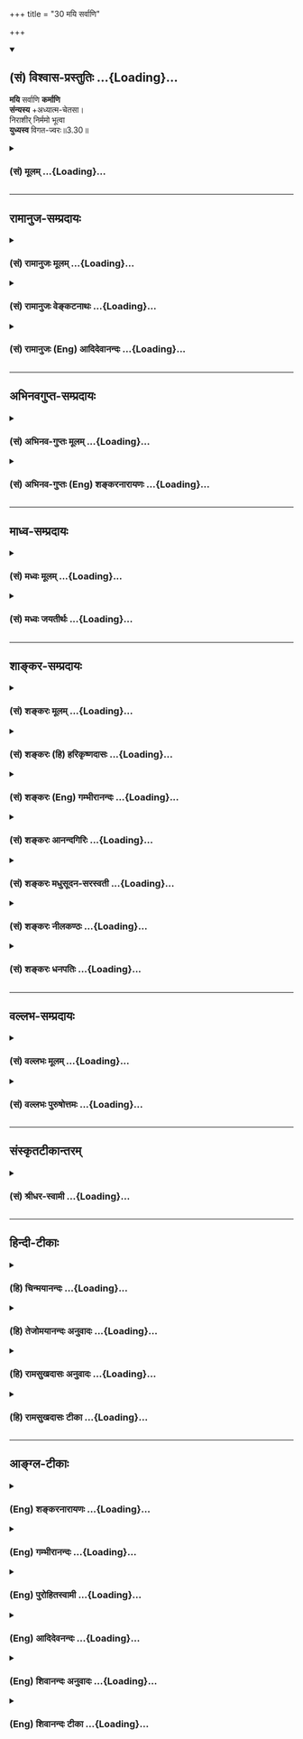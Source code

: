 +++
title = "30 मयि सर्वाणि"

+++
<div class="js_include" newlevelforh1="2" title="(सं) विश्वास-प्रस्तुतिः" unfilled url="/mahAbhAratam/vyAsaH/shlokashaH/06-bhIShma-parva/03-bhagavad-gItA-parva/saMskRtam/vishvAsa-prastutiH/03_karma-yogaH/30_mayi_sarvANi.md">
<details open><summary><h2>(सं) विश्वास-प्रस्तुतिः ...{Loading}...</h2></summary>

**मयि** सर्वाणि **कर्माणि**  
**संन्यस्य** +अध्यात्म-चेतसा।  
निराशीर् निर्ममो भूत्वा  
**युध्यस्व** विगत-ज्वरः॥3.30॥
</details>
</div>
<div class="js_include collapsed" newlevelforh1="3" title="(सं) मूलम्" unfilled url="/mahAbhAratam/vyAsaH/shlokashaH/06-bhIShma-parva/03-bhagavad-gItA-parva/saMskRtam/mUlam/03_karma-yogaH/30_mayi_sarvANi.md">
<details><summary><h3>(सं) मूलम् ...{Loading}...</h3></summary>

मयि सर्वाणि कर्माणि संन्यस्याध्यात्मचेतसा।  
निराशीर्निर्ममो भूत्वा युध्यस्व विगतज्वरः।।3.30।।
</details>
</div>


_________________
## रामानुज-सम्प्रदायः
<div class="js_include collapsed" newlevelforh1="3" title="(सं) रामानुजः मूलम्" unfilled url="/mahAbhAratam/vyAsaH/shlokashaH/06-bhIShma-parva/03-bhagavad-gItA-parva/saMskRtam/rAmAnujaH/mUlam/03_karma-yogaH/30_mayi_sarvANi.md">
<details><summary><h3>(सं) रामानुजः मूलम् ...{Loading}...</h3></summary>

।।3.30।। **मयि** सर्वेश्वरे सर्वभूतान्तरात्मभूते  
**सर्वाणि कर्माणि
अध्यात्म-चेतसा संन्यस्य  
निराशीः निर्ममो विगतज्वरः**  
युद्धादिकं सर्वं चोदितं कर्म कुरुष्व। 

आत्मनि यत् चेतः  
तद् **अध्यात्म-चेतः** -  
आत्म-स्वरूप-विषयेण श्रुति-शत-सिद्धेन ज्ञानेन इत्यर्थः।  

&gt; अन्तः प्रविष्टः शास्ता जनानां सर्वात्मा॥  

&gt; अन्तः प्रविष्टं कर्तारम् एतम् (तै॰ आ॰ 3।11)  

&gt; य आत्मनि तिष्ठन्न् आत्मनो ऽन्तरो, यम् आत्मा न वेद।  

&gt; यस्यात्मा शरीरं य आत्मानम् अन्तरो यमयति स त आत्मान्तर्याम्य् अमृतः (बृ॰ 5।7 मा॰ दि॰)

इत्येवमाद्याः श्रुतयः  
परम-पुरुष-प्रवर्त्यं तच्-छरीर-भूतम् एनम् आत्मानं परमपुरुषं च प्रवर्तयितारम् आचक्षते।  
स्मृतयश्च "प्रशासितारं सर्वेषाम्" (मनु॰ 12।122) इत्याद्याः।   

&gt; "सर्वस्य चाहं हृदि सन्निविष्टः" (गीता 15।15)  

&gt; ईश्वरः सर्वभूतानां हृद्-देशेऽर्जुन तिष्ठति।  
भ्रामयन् सर्वभूतानि यन्त्रारूढानि मायया।। (गीता 18।61) 

इति वक्ष्यते।  

अतो मच्-छरीरतया  
मत्-प्रवर्त्यात्मस्वरूपानुसन्धानेन  
सर्वाणि कर्माणि मया +एव क्रियमाणानि  
इति **मयि** परमपुरुषे **संन्यस्य**  
तानि च केवलं मदाराधनानि +इति कृत्वा,  
तत्फले **निराशीः**,  
तत एव तत्र कर्मणि ममतारहितो **भूत्वा**  
**विगतज्वरो** युद्धादिकं कुरुष्व।  

&gt; स्वकीयेन +आत्मना कर्त्रा,  
स्वकीयैः एव करणैः / स्वकीयैश् चोपकरणैः,  
स्वाराधनैकप्रयोजनाय,  
परमपुरुषः सर्वेश्वरः सर्वशेषी  
स्वयम् एव स्वकर्माणि कारयति 

इति अनुसन्धाय,  

&gt; कर्मसु ममता-रहितः  
प्राचीनेन +अनादिकाल-प्रवृत्तानन्त-पाप-सञ्चयेन  
कथम् अहं भविष्यामि 

इत्येवं भूतान्तर्ज्वर-विनिर्मुक्तः 

&gt; परमपुरुष एव  
कर्मभिर् आराधितो
बन्धात् मोचयिष्यति 

इति स्मरन् सुखेन कर्मयोगम् एव कुरुष्व इत्यर्थः। 

&gt; तमीश्वराणां परमं महेश्वरं तं  
&gt; देवतानां परमं च दैवतम्। (श्वेता 3।7)

&gt; पतिं विश्वस्य (म॰ ना॰ 3।1) 

&gt; पतिं पतीनाम् (श्वेता 6।7)

इत्यादिश्रुतिसिद्धं हि सर्वेश्वरत्वं सर्वशेषित्वं च। 

ईश्वरत्वं नियन्तृत्वम्, शेषित्वं पतित्वम्।+++(5)+++ 

अयम् एव साक्षाद् उपनिषत्सारभूतः अर्थ इत्याह

</details>
</div>
<div class="js_include collapsed" newlevelforh1="3" title="(सं) रामानुजः वेङ्कटनाथः" unfilled url="/mahAbhAratam/vyAsaH/shlokashaH/06-bhIShma-parva/03-bhagavad-gItA-parva/saMskRtam/rAmAnujaH/venkaTanAthaH/03_karma-yogaH/30_mayi_sarvANi.md">
<details><summary><h3>(सं) रामानुजः वेङ्कटनाथः ...{Loading}...</h3></summary>

  
  
।।3.30।। अथ तदनन्तरस्यपरात्तु तच्छ्रुतेः ब्र.सू.2।3।41 इत्यधिकरणस्यार्थे
तत्परोऽयमित्यभिप्रायेणोत्तरश्लोकमवतारयति इदानीमिति। नियाम्यतायाः
स्वरूपत्वोक्तिः स्वरूपनिरूपकत्वात्। भगवतीत्यादिपदत्रयेणमयि
इत्यभिप्रेतस्योक्तिः। भगवतीति
नियन्तृत्वोपास्यत्वफलप्रदत्वाद्युपयुक्तकल्याणगुणजातवति हेयप्रत्यनीके
चेति भावः। पुरुषोत्तम इति
नियमनार्थानुप्रवेशादिनाऽप्यस्पृष्टहेयप्रसक्तौउत्तमः पुरुषस्त्वन्यः 15।17
इति वक्ष्यमाणप्रकारवैलक्षण्यवतीति भावः। सर्वात्मभूते गुणकृतं चेति
त्रिगुणस्याचिद्द्रव्यस्यापि सर्वात्मभूतः स एव हि नियन्तेति भावः।
एतेनअसक्त्या लोकरक्षायै गुणेष्वारोप्य कर्तृताम्। सर्वेश्वरे वा
न्यस्योक्ता तृतीये कर्मकार्यता इति तृतीयाध्यायगीतार्थ7सङ्ग्रहश्लोके
तुल्यविकल्पो नाभिमत इत्यपि सूचितं भवति। मयि इत्यनेनाभिप्रेते
सर्वेश्वरत्वे हेतुतया सर्वभूतान्तरात्मभूतत्वोक्तिः। ईश्वरः सर्वभूतानाम्
18।61 इत्यादि वक्ष्यमाणं चानेन ख्यापितम्। सर्वाणि इति स्वकृतानि गुणकृतानि
चेत्यर्थः। युध्यस्व
इत्येतच्छास्त्रीयोपलक्षणमित्यभिप्रायेणोक्तंयुद्धादिकमिति। आत्मनीतिअध्यात्म
इति सप्तम्यर्थे समास इत्यर्थः। अत्र चेतश्शब्दस्य
श्रुतिशतसिद्धतत्त्वानुसन्धानरूपज्ञानगोचरतां
व्यनक्तिआत्मस्वरूपेति। श्रुतिशतसिद्धं प्रकारं दर्शयति अन्तरिति।
अन्तःप्रविष्टत्वशासितृत्वाभ्यां नृपादिगगनादिव्यावर्तकाभ्यां
सर्वात्मत्वसिद्धिः। कर्तारमिति जीवव्यापारेषु प्रयोजककर्तारमित्यर्थः यद्वा
प्रेरणक्रियाकर्तारमित्यर्थः तदुच्यते प्रवर्तयितारमिति।
उपात्तश्रुतीनामैदम्पर्यदृढीकरणाय मन्वाद्युपबृंहणानुग्रहमाह स्मृतयश्चेति।
एतस्मिन्नपि शास्त्रेऽभ्यासलिङ्गायास्यैवार्थस्य वक्ष्यमाणतामाह सर्वस्य
चेति। मयि सर्वाणि इत्यस्याभिप्रायव्यञ्जनाय पार्थसारथेरीश्वरस्य
प्रत्यक्पराङ्निर्देशयोरीश्वरैकविषयत्वं दर्शयितुं
वचनद्वयोपादानम्। एवमर्थस्वरूपमुपपाद्य तज्ज्ञानस्य
कर्तृत्वसन्न्यासहेतुतांसन्न्यस्य निराशीः निर्ममः इति त्रयाणां पदानां
कर्तृत्वत्यागफलत्यागस्वकीयतासङ्गत्यागविषयतां उत्तरोत्तरस्य च
पूर्वपूर्वहेतुकतां पाठक्रमसूचितां प्रकाशयति अत इति। अस्यार्थस्य
श्रुतिस्मृत्यन्तरादिसिद्धत्वादित्यर्थः। मयैव क्रियमाणानीति
भृत्यप्रवर्तकेन राज्ञेव सद्वारकमद्वारकं चेति भावः। ऋत्विज इव परस्य
कर्तृत्वेऽपि स्वस्य फलाभिसन्धिः स्यादिति तन्निरासाय
निराशीरित्युक्तमित्यभिप्रायेणाह तानि चेति। तत एवेति फलद्वारा हि कर्मणि
ममतामदभिलषितसाधनत्वान्मदर्थमिदं कर्म इति कर्मण्यैश्वर्यबोधो ह्यधिकार इति
भावः। 

&gt; ननु यदीश्वरे कर्तृत्वं सन्न्यस्तम्  
कथं तर्हि युद्ध्यस्वेति जीवः कर्तृतया निर्दिश्यते?  
यदि चासौ निराशीः, कथं परम-पुरुषाराधनरूपेऽपि कर्मणि प्रवर्तेत?  
यदि च निर्ममः, स कथं ममेदं कर्म इति बुध्यमानः कर्म कुर्यात्?  
यदि च स्वव्यापारं नानुसन्धत्ते, तदा त्यागरूपव्यापारम् अपि न मन्येत,  
ततश्च विगतज्वर इत्य् अप्यनुपपन्नम् 

इत्याशङ्क्याह - **स्वकीयेनात्मना कर्त्रे**ति ।  

स्वशेषभूतेन जीवेन प्रयोज्य-**कर्त्रेत्यर्थः** ।  

**स्वकीयैश् चोपकरणैर्** इति -  
यदासौ जीवः पर-शेष-भूतः  
तदा तस्य स्व-शेषतया  
प्राग्-अभिमतं हविर्-आदिकमपि परशेषभूतम् इति कैमुतिक-न्याय-सिद्धम् इति भावः ।  

**स्वाराधनैकप्रयोजनाये**ति । शेषस्य शेषिण्य् +++(गर्भदासस्य स्वामिनीव)+++ अतिशयाधानम् एव प्रयोजनम् इति भावः।  
आह च वेदार्थसङ्ग्रहे - 

&gt; "+++(गर्भदासस्य स्वामिनीव)+++ परगतातिशयाधानेच्छयोपादेयत्वम् एव यस्य स्वरूपं,  
&gt; स शेषः, परः शेषी +++(मीमांसकोक्ताङ्गङ्गिनाव् इव।)+++" 

इति।  

**स्वकीयेन** +इत्यादौ प्रमाण-सूचनाय सर्वशेषीत्य्-आद्य् उक्तम्। 

**स्वयम् एवेत्यादि**।  
आराध्यभूत एवाराधनं कारयतीति भावः।  
एवकारेण प्रवर्तकान्तरं च व्युदस्तम्।  

**कारयतीति** - सर्वेश्वरः सन्,  
स्वेष्टं सर्वं स्वयम् एव कर्तुं शक्तोऽपि  
स्वशेष-भूत-जीवानां शास्त्र-वश्यत्व--तत्-फल-भोक्तृत्वादि-सिद्ध्यर्थं तान् कर्तॄन् कारयतीति भावः।

प्राकरणिकं प्रतिषेध्य-ज्वर-विशेष-प्रसङ्गं दर्शयति प्राचीनेत्यादिना। अस्तु
श्रुतिसिद्धमीश्वरत्वम् कारयितृत्वस्य किमायातं इत्यत्राह ईश्वरत्वं
नियन्तृत्वमिति। शेषित्वं पतित्वमिति चेतनगतं शेषित्वं पतित्वमेवेति भावः।
यद्वा श्रुतिभाष्यपठितयोः शेषित्वेश्वरत्वयोः को भेदः इति शङ्काऽपाक्रियते
ईश्वरत्वं नियन्तृत्वमित्यादिना।  
  

</details>
</div>
<div class="js_include collapsed" newlevelforh1="3" title="(सं) रामानुजः (Eng) आदिदेवानन्दः" unfilled url="/mahAbhAratam/vyAsaH/shlokashaH/06-bhIShma-parva/03-bhagavad-gItA-parva/saMskRtam/rAmAnujaH/english/AdidevAnandaH/03_karma-yogaH/30_mayi_sarvANi.md">
<details><summary><h3>(सं) रामानुजः (Eng) आदिदेवानन्दः ...{Loading}...</h3></summary>

3.30 Do all prescribed acts such as war etc., (here a duty) free from desire or selfishness and devoid of fear, with a mind focussed on the self. Surrender all acts to Me, the Lord of all, who constitutes the inner pervading Self of all beings. 'Adhyatma-cetas' is that mind which is focussed on the self by knowledge of the essential nature of the self as declared in hundreds of Vedic texts. That this individual self constitutes the body of the Supreme Self and is actuated by Him, is taught by Sruti texts like: 'He who has entered within, is the ruler of all beings and is the Self of all' (Tai. Ar., 3.11), 'Him who has entered inside and is the doer' (Ibid., 3.23), 'He who, dwelling in the
self, is within the self, whom the Self does not know, whose body is the
self, who controls the self from within - He is your internal ruler and
Immortal Self' (Br. U., 3.7.22). Smrti texts also speak in the same
manner: 'Him who is the ruler of all' (Manu, 12.122). Sri Krsna will say
later on: 'And I am seated in the hearts of all; from Me are memory,
knowledge and the faculty of reason' (15.15); 'The Lord, O Arjuna, lives
in the heart of everything causing them to spin round and round by His
power, as if set on a wheel' (18.61). Hence, dedicate to Me, the Supreme
Person, all actions considering them as done by Me, by contemplating on
the self as actuated by Me by reason of Its constituting My body. And do
every thing, considering the actions as My worship only; becoming free
from desire for fruits and therefore free from selfishness as regards
actions, engage in acts like war etc., devoid of 'fever', i.e., the
excitement caused by passions like anger. Contemplate that the Supreme
Person, Lord of all, Principal of all, gets done His own works only for
the purpose of getting Himself worshipped with His own instruments,
namely, the individual selves which belong to Him and are His agents.
Become free from selfish attachment to action. Also be free from the
feverish concern originating from such thoughts as 'What will become of
me with an ancient, endless accumulation of evil arising from
beginningless time;' Perform Karma Yoga with ease, for the Supreme
Person Himself, worshipped by acts, will free you from bondage. His
Lordship and Principalship over all are settled by Sruti texts like:
'Him who is the supreme and great Lord of lords, Him the Supreme
Divinity of divinities' (Sve. U., 6.7), 'The Lord of the Universe' (Tai.
Na., 11.3), 'The Supreme Ruler of rulers' (Sve. U., 6.6-7). Isvaratva is
the same as Sesitva, which means controllership. Sri Krsna declares that
this alone is the essential meaning of the Upanisads:

</details>
</div>


_________________
## अभिनवगुप्त-सम्प्रदायः
<div class="js_include collapsed" newlevelforh1="3" title="(सं) अभिनव-गुप्तः मूलम्" unfilled url="/mahAbhAratam/vyAsaH/shlokashaH/06-bhIShma-parva/03-bhagavad-gItA-parva/saMskRtam/abhinava-guptaH/mUlam/03_karma-yogaH/30_mayi_sarvANi.md">
<details><summary><h3>(सं) अभिनव-गुप्तः मूलम् ...{Loading}...</h3></summary>

।।3.30।। तस्माद्युक्तः सन् जुषेत कर्माणि इत्युक्तं तत्र तत् कथमिति
स्फुटयति मयीति। मयि सर्वाणि +++(S मयि स्थित्वा सर्वाणि)+++ कर्माणि नाहं कर्ता
इति सन्यस्य सर्वतन्त्रः परमेश्वर एव सर्वकर्ता नाहं कश्चित् इति निश्चित्य
लोकानुग्रहं चिकीर्षुः लोकाचारं युद्धात्मकम् अनुतिष्ठ।

</details>
</div>
<div class="js_include collapsed" newlevelforh1="3" title="(सं) अभिनव-गुप्तः (Eng) शङ्करनारायणः" unfilled url="/mahAbhAratam/vyAsaH/shlokashaH/06-bhIShma-parva/03-bhagavad-gItA-parva/saMskRtam/abhinava-guptaH/english/shankaranArAyaNaH/03_karma-yogaH/30_mayi_sarvANi.md">
<details><summary><h3>(सं) अभिनव-गुप्तः (Eng) शङ्करनारायणः ...{Loading}...</h3></summary>

3.30 Mayi etc. You should perform the worldly act of fighting a war,
being desirous of doing favour for the world; renouncing all actions in
Me with the thought 'I am not the doer \[of any act\]'; and being
convinced 'None but the Sovereign Supreme Lord is the doer of all acts,
and I am nobody'.

</details>
</div>


_________________
## माध्व-सम्प्रदायः
<div class="js_include collapsed" newlevelforh1="3" title="(सं) मध्वः मूलम्" unfilled url="/mahAbhAratam/vyAsaH/shlokashaH/06-bhIShma-parva/03-bhagavad-gItA-parva/saMskRtam/madhvaH/mUlam/03_karma-yogaH/30_mayi_sarvANi.md">
<details><summary><h3>(सं) मध्वः मूलम् ...{Loading}...</h3></summary>

।।3.30।। अतः सर्वाणि कर्माणि मय्येव सन्न्यस्य भ्रान्त्या
जीवेऽध्यारोपितानि मय्येव विसृज्य भगवानेव सर्वाणि कर्माणि करोतीति
मत्पूजेति च आत्मानं मामधिकृत्य यच्चेतस्तदध्यात्मचेतः। सन्न्यासस्तु
भगवान्करोतीति। निर्ममत्वं नाहं करोमीति।

</details>
</div>
<div class="js_include collapsed" newlevelforh1="3" title="(सं) मध्वः जयतीर्थः" unfilled url="/mahAbhAratam/vyAsaH/shlokashaH/06-bhIShma-parva/03-bhagavad-gItA-parva/saMskRtam/madhvaH/jayatIrthaH/03_karma-yogaH/30_mayi_sarvANi.md">
<details><summary><h3>(सं) मध्वः जयतीर्थः ...{Loading}...</h3></summary>

।।3.30।। मयि सर्वाणि इत्यस्य सङ्गतिं दर्शयति **अत** इति यतो
विद्वत्कर्मैवंविधं त्वं च विद्वानस्यतः। ननु सन्न्यासो विसर्गः स च
स्वकीयस्य भवति न च जीवस्य कर्माणि सन्तीत्युक्तं तत्कथं तेषां विसर्गो
विधीयत इत्यत आह **भ्रान्त्ये**ति। कर्मणां परमेश्वरे सन्न्यासो नाम
तदात्मकत्वविज्ञानमिति कश्चित् तदसत् अशाब्दत्वात् प्रमाणविरुद्धत्वाच्चेति
भावेन स्वपक्षे तदभिप्रायमाह **भगवानि**ति। इति ज्ञात्वेति शेषः।
प्रकारान्तरं चाह **मदि**ति। इति समर्पणं च कर्मणां मयि सन्न्यास इति शेषः।
कर्माणि परमेश्वरात्मकत्व प्रतिपद्यन्त तत्प्राप्तये कल्प्यन्त
इत्यध्यात्मचेतसेति व्याख्यानमशाब्दमिति भावेन व्याचष्टे **आत्मानमि**ति।
अनेनाव्ययीभावगर्भः कर्मधारय इत्युक्तं भवति। अस्यनिराशीः इत्यनेनान्वयः।
परमात्मलाभेन निराशीराशारहित इत्युक्तं भवति। ननु निर्ममत्वं न मम कर्माणि
सन्तीति ज्ञानम्। तच्चमयि सर्वाणि कर्माणि सन्न्यस्य इत्यनेन गतार्थमतो
द्वयोर्भेदमाह **सन्न्यासस्त्वि**ति। उभयत्रेतिशब्दात्परं ज्ञानमिति शेषः।

</details>
</div>


_________________
## शाङ्कर-सम्प्रदायः
<div class="js_include collapsed" newlevelforh1="3" title="(सं) शङ्करः मूलम्" unfilled url="/mahAbhAratam/vyAsaH/shlokashaH/06-bhIShma-parva/03-bhagavad-gItA-parva/saMskRtam/shankaraH/mUlam/03_karma-yogaH/30_mayi_sarvANi.md">
<details><summary><h3>(सं) शङ्करः मूलम् ...{Loading}...</h3></summary>

।।3.30।। **मयि** वासुदेवे परमेश्वरे सर्वज्ञे सर्वात्मनि **सर्वाणि
कर्माणि संन्यस्य** निक्षिप्य **अध्यात्मचेतसा** विवेकबुद्ध्या अहं कर्ता
ईश्वराय भृत्यवत् करोमि इत्यनया बुद्ध्या। किञ्च **निराशीः** त्यक्ताशीः
**निर्ममः** ममभावश्च निर्गतः यस्य तव स त्वं निर्ममो **भूत्वा युध्यस्व
विगतज्वरः** विगतसंतापः विगतशोकः सन्नित्यर्थः।। यदेतन्मम मतं कर्म
कर्तव्यम् इति सप्रमाणमुक्तं तत् तथा

</details>
</div>
<div class="js_include collapsed" newlevelforh1="3" title="(सं) शङ्करः (हि) हरिकृष्णदासः" unfilled url="/mahAbhAratam/vyAsaH/shlokashaH/06-bhIShma-parva/03-bhagavad-gItA-parva/saMskRtam/shankaraH/hindI/harikRShNadAsaH/03_karma-yogaH/30_mayi_sarvANi.md">
<details><summary><h3>(सं) शङ्करः (हि) हरिकृष्णदासः ...{Loading}...</h3></summary>

।।3.30।। तो फिर कर्माधिकारी अज्ञानी मुमुक्षुको किस प्रकार कर्म करना
चाहिये सो कहते हैं मुझ सर्वात्मरूप सर्वज्ञ परमेश्वर वासुदेवमें
विवेकबुद्धिसे सब कर्म छोड़कर अर्थात् मैं सब कर्म ईश्वरके लिये सेवककी तरह
कर रहा हूँ इस बुद्धिसे सब कर्म मुझमें अर्पण करके तथा निराशी आशारहित और
निर्मम यानी जिसका मेरापन सर्वथा नष्ट हो चुका हो उसे निर्मम कहते हैं ऐसा
होकर तू शोकरहित हुआ युद्ध कर अर्थात् चिन्तासंतापसे रहित हुआ युद्ध कर।

</details>
</div>
<div class="js_include collapsed" newlevelforh1="3" title="(सं) शङ्करः (Eng) गम्भीरानन्दः" unfilled url="/mahAbhAratam/vyAsaH/shlokashaH/06-bhIShma-parva/03-bhagavad-gItA-parva/saMskRtam/shankaraH/english/gambhIrAnandaH/03_karma-yogaH/30_mayi_sarvANi.md">
<details><summary><h3>(सं) शङ्करः (Eng) गम्भीरानन्दः ...{Loading}...</h3></summary>

3.30 Vigata-jvarah, devoid of the fever of the soul, i.e. being free
from repentance, without remorse; yuddhyasva, engage in battle;
sannyasya, by dedicating; sarvani, all; karmani, actions; mayi, to Me,
who am Vasudeva, the omniscient supreme Lord, the Self of all;
adhyatma-cetasa, with (your) mind intent on the Self-with discriminating
wisdom, with this idea, 'I am an agent, and I work for God as a
servant'; and further, bhutva, becoming; nirasih, free from expectations
\['Free from expectations of results for yourself'\]; and nirmamah, free
from egoism. You from whom has vanished the idea, '(this is) mine', are
nirmamah.

</details>
</div>
<div class="js_include collapsed" newlevelforh1="3" title="(सं) शङ्करः आनन्दगिरिः" unfilled url="/mahAbhAratam/vyAsaH/shlokashaH/06-bhIShma-parva/03-bhagavad-gItA-parva/saMskRtam/shankaraH/AnandagiriH/03_karma-yogaH/30_mayi_sarvANi.md">
<details><summary><h3>(सं) शङ्करः आनन्दगिरिः ...{Loading}...</h3></summary>

।।3.30।। यद्यपि कर्मण्यज्ञोऽधिक्रियते तथापि मोक्ष्यमाणेन तेन कर्म
त्यक्तव्यं मोक्षस्य कर्मासाध्यत्वान्नतु तेन कर्म कर्तुं शक्यं कर्मणः
सापेक्षितविरोधित्वादिति शङ्कते **कथमिति।** श्लोकेनोत्तरमाह **उच्यत
इति।** यथोक्ते परस्मिन्नात्मनि सर्वकर्मणां समर्पणे कारणमाह
**अध्यात्मेति।** विवेकबुद्धिमेव व्याकरोति अहमिति। दर्शितरीत्या कर्मसु
प्रवृत्तस्य कर्तव्यान्तरमाह **किञ्चेति।** त्यक्ताशीः फलप्रार्थनाहीनः
सन्नित्यर्थः। निर्ममो भूत्वा पुत्रभ्रात्रादिष्विति शेषः। ननु युद्धे
नियोगो नोपपद्यते पुत्रभ्रात्रादिहिंसात्मनस्तस्य
संतापहेतोर्नियोगविषयत्वायोगादिति तत्राह **विगतेति।**

</details>
</div>
<div class="js_include collapsed" newlevelforh1="3" title="(सं) शङ्करः मधुसूदन-सरस्वती" unfilled url="/mahAbhAratam/vyAsaH/shlokashaH/06-bhIShma-parva/03-bhagavad-gItA-parva/saMskRtam/shankaraH/madhusUdana-sarasvatI/03_karma-yogaH/30_mayi_sarvANi.md">
<details><summary><h3>(सं) शङ्करः मधुसूदन-सरस्वती ...{Loading}...</h3></summary>

।।3.30।। एवं कर्मानुष्ठानसाम्येऽप्यज्ञविज्ञयोः
कर्तृत्वाभिनिवेशतदभावाभ्यां विशेष उक्तः। इदानीमज्ञस्यापि
मुमुक्षोरमुमुक्ष्वपेक्षया भगवदर्पणं फलाभिसंध्यभावं च विशेषं
वदन्नज्ञतयार्जुनस्य कर्माधिकारं द्रढयति मयि भगवति वासुदेवे परमेश्वरे
सर्वज्ञे सर्वनियन्तरि सर्वात्मनि सर्वाणि कर्माणि लौकिकानि वैदिकानि च
सर्वप्रकाराणि अध्यात्मचेतसा अहं कर्तान्तर्याम्यधीनस्तस्मा एवेश्वराय
राज्ञ इव भृत्यः कर्माणि करोमीत्यनया बुद्ध्या संन्यस्य समर्प्य
निराशीर्निष्कामः निर्ममो देहपुत्रभ्रात्रादिषु स्वीयेषु ममताशून्यः
विगतज्वरः संतापहेतुत्वाच्छोक एव ज्वरशब्देनोक्तः
ऐहिकपारत्रिकदुर्यशोनरकपातादिनिमित्तशोकरहितश्च भूत्वा त्वं
मुमुक्षुर्युध्यस्व विहितानि कर्माणि कुर्वित्यभिप्रायः। अत्र भगवदर्पणं
निष्कामत्वं च सर्वकर्मसाधारणं मुमुक्षोः। निर्ममत्वं त्यक्तशोकत्वं च
युद्धमात्रे प्रकृते इति द्रष्टव्यम्। अन्यत्र ममताशोकयोरप्रसक्तत्वात्।

</details>
</div>
<div class="js_include collapsed" newlevelforh1="3" title="(सं) शङ्करः नीलकण्ठः" unfilled url="/mahAbhAratam/vyAsaH/shlokashaH/06-bhIShma-parva/03-bhagavad-gItA-parva/saMskRtam/shankaraH/nIlakaNThaH/03_karma-yogaH/30_mayi_sarvANi.md">
<details><summary><h3>(सं) शङ्करः नीलकण्ठः ...{Loading}...</h3></summary>

।।3.30।।**मयीति।** त्वं तु अज्ञो मुमुक्षुश्च मयि सर्वान्तर्यामिणि
सर्वाणि कर्माणि संन्यस्य समर्प्य अध्यात्मचेतसा आत्मानमधिकृत्य प्रवृत्तं
शास्त्रमध्यात्मं तत्र प्रवणेन चेतसा। शाकपार्थिवादिवन्मध्यमपदलोपी समासः।
आत्मानात्मविवेकवतेत्यर्थः। ईश्वरप्रेरितोऽहं करोमीत्यनया बुद्ध्या निराशीः
फलमनिच्छन् निर्ममो लब्धे ममत्वाभिमानशून्यश्च भूत्वा युध्यस्व विगतज्वरो
विशोकः सन्।

</details>
</div>
<div class="js_include collapsed" newlevelforh1="3" title="(सं) शङ्करः धनपतिः" unfilled url="/mahAbhAratam/vyAsaH/shlokashaH/06-bhIShma-parva/03-bhagavad-gItA-parva/saMskRtam/shankaraH/dhanapatiH/03_karma-yogaH/30_mayi_sarvANi.md">
<details><summary><h3>(सं) शङ्करः धनपतिः ...{Loading}...</h3></summary>

।।3.30।। ननु नाहं तत्त्ववित् किंत्वज्ञो मुमुक्षुर्मया कथं कर्म
कर्तव्यमिति चेत्तत्राह **मयीति।** मयि परमेश्वरे सर्वाणि वैदिकानि
लौकिकानि च कर्माणि अध्यात्मचेतसा विवेकबुद्य्धाऽहंकर्तेश्वराय
भृत्यवत्करोमीत्यनया बुद्य्धा संन्यस्य समर्प्य निराशीः फलाभिसंधिरहितः
ममत्वशून्यस्त्वं भूत्वा विगतज्वरो विगतशोकः सन् युध्यस्व। यत्त्वत्र
भगवदर्पणं निष्कामत्वं च सर्वकर्मसाधारणं मुमुक्षोः निर्ममत्वं
त्यक्तशोकत्वं च युद्धमात्रे प्रकृत इति द्रष्टव्यमन्यत्र
ममताशोकयोप्रसक्तत्वादिति तच्चिन्त्यम्। सर्वस्मिन्कर्मणि ममेदमिति
ममत्वस्य निष्फले कष्टसाध्ये वा कर्मणि ज्वरस्य च प्रसक्तत्वात्।
शोकादेर्निवृत्त्यर्थमेव सिद्य्धसिद्य्धोः समो भूत्वेति भगवतोक्तत्वाच्चेति
दिक्।

</details>
</div>


_________________
## वल्लभ-सम्प्रदायः
<div class="js_include collapsed" newlevelforh1="3" title="(सं) वल्लभः मूलम्" unfilled url="/mahAbhAratam/vyAsaH/shlokashaH/06-bhIShma-parva/03-bhagavad-gItA-parva/saMskRtam/vallabhaH/mUlam/03_karma-yogaH/30_mayi_sarvANi.md">
<details><summary><h3>(सं) वल्लभः मूलम् ...{Loading}...</h3></summary>

।।3.30।। स्वमतमुपदिशति मयीति। साङ्ख्यचेतसा सर्वकर्माणि मयि मुख्ये
साक्षात्कर्त्तरि परदेवतायां सन्न्यस्य समर्प्यानुसन्धाय वा युद्ध्यस्व।
कर्मत्यागे हि दण्डिपुरुषं त्यजेतिवत् विशेषणविषयक एव त्यागः न तु
विशेष्यविषयक इति तदाह निराशीरिति। तत्फलविषयकस्त्यागः निर्मम इति
ममताविषयकः विगतज्वर इति कर्तृत्वविषयक इति त्रिविधस्त्यागः कर्मणि
प्रकीर्तितः। यथोक्तं निबन्धेसाङ्ख्येऽपि भगवच्चित्ते फलमेतन्न चान्यथा।
समर्पणात्कर्मणां च सिद्धिर्भवति नान्यथा इति।

</details>
</div>
<div class="js_include collapsed" newlevelforh1="3" title="(सं) वल्लभः पुरुषोत्तमः" unfilled url="/mahAbhAratam/vyAsaH/shlokashaH/06-bhIShma-parva/03-bhagavad-gItA-parva/saMskRtam/vallabhaH/puruShottamaH/03_karma-yogaH/30_mayi_sarvANi.md">
<details><summary><h3>(सं) वल्लभः पुरुषोत्तमः ...{Loading}...</h3></summary>

  
  
।।3.30।। ननु तेषां कर्मकारणार्थं स्वस्य कर्मकरणे यावत्कालो गच्छति
तावत्कालव्यर्थीभावापराधः स्वस्य स्यादित्यत आह मयि सर्वांणीति। मयि
सन्न्यस्य आधिदैविकभावेन सर्वं त्यक्त्वाऽध्यात्मचेतसा अध्यात्मभावेन
मदाज्ञारूपेण सर्वाणि कर्माणि कुर्वित्यर्थः। मदाज्ञया करणे कालव्यर्थता न
भविष्यतीति भावः। सर्वपदेन लौकिकार्याण्यपि कुर्वित्यर्थः।
लौकिककर्मकरणमेवाह निराशीरिति। निराशीः युद्धजस्वर्गादिफलानभीप्सुः निर्ममः
राज्यादिप्राप्तभावरहितः स्वीयेषु परेषु च भ्रातृगुर्वादिबुद्धिरहितो
विगतज्वरो लौकिकतापरहितो मदाज्ञया युद्ध्यस्व युद्धं कुर्वित्यर्थः।
त्वामुद्दिश्य तु क्षात्त्रं कर्म युद्धरूपं मयोच्यते न तु
पूर्वोक्तमन्यत्कर्म। अतो युद्धमेव कुर्वित्यर्थः।  
  

</details>
</div>


_________________
## संस्कृतटीकान्तरम्
<div class="js_include collapsed" newlevelforh1="3" title="(सं) श्रीधर-स्वामी" unfilled url="/mahAbhAratam/vyAsaH/shlokashaH/06-bhIShma-parva/03-bhagavad-gItA-parva/saMskRtam/shrIdhara-svAmI/03_karma-yogaH/30_mayi_sarvANi.md">
<details><summary><h3>(सं) श्रीधर-स्वामी ...{Loading}...</h3></summary>

।।3.30।। तदेवं तत्त्वविदापि कर्म कर्तव्यं त्वं तु नाद्यापि तत्त्ववित् अतः
कर्मैव कुर्वित्याह **मयीति।** सर्वाणि कर्माणि मयि संन्यस्य
समर्प्याध्यात्मचेतसान्तर्याम्यधीनोऽहं करोमीति दृष्ट्या
निराशीर्निष्कामोऽतएव मत्फलसाधनं मदर्थमिदं कर्मेत्येवं ममताशून्यश्च
भूत्वा विगतज्वरस्त्यक्तशोकश्च भूत्वा युध्यस्व।

</details>
</div>


_________________
## हिन्दी-टीकाः
<div class="js_include collapsed" newlevelforh1="3" title="(हि) चिन्मयानन्दः" unfilled url="/mahAbhAratam/vyAsaH/shlokashaH/06-bhIShma-parva/03-bhagavad-gItA-parva/hindI/chinmayAnandaH/03_karma-yogaH/30_mayi_sarvANi.md">
<details><summary><h3>(हि) चिन्मयानन्दः ...{Loading}...</h3></summary>

।।3.30।। भगवान् का यह स्पष्ट मत था कि अर्जुन को युद्ध करना चाहिये।
पाण्डव राजकुमार अर्जुन अभी उच्चस्तरीय ध्यान साधना के योग्य नहीं था। कर्म
में वासना उत्पन्न करने की प्रवृत्ति होती है और फिर उस वासना से कर्म में
वृद्धि होती है। श्रीकृष्ण के कर्मयोग के उपदेशानुसार कर्माचरण करने पर
पुरानी वासनाओं का क्षय तो होता ही है परन्तु अन्य नयी वासनायें भी उत्पन्न
नहीं होतीं। अहंकार और स्वार्थ से रहित कर्म के आचरण के उस सिद्धान्त को ही
यहां दूसरे शब्दों में बताया गया है। समस्त कर्मों का संन्यास मुझमें करके
जैसा कि हम देख चुके हैं यहाँ भी मुझ में शब्द से तात्पर्य शुद्ध
परमात्मस्वरूप से है। श्रीकृष्ण का उपदेश है कि अर्जुन को भक्तिपूर्वक
परमात्मा का स्मरण करते हुये (अध्यात्मचेतसा) समस्त कर्मों का संन्यास
(अर्पण) परमात्मा में करना चाहिये। कर्मों के संन्यास का अर्थ अकर्मण्यता
का जीवन नहीं समझना चाहिये। कर्मों से अहंकार और स्वार्थ का त्याग ही
वास्तविक कर्मसंन्यास कहलाता है। सर्प की भयंकरता उसके विष में है। यदि उसके
विषदन्त निकाल दिये जाँय तो वह भयानक सर्प किसी को हानि नहीं पहुँचा सकता।
इसी प्रकार अहंकार और स्वार्थ के कारण ही कर्म बन्धन कारक होते हैं अन्यथा
नहीं। यहाँ कर्मों के संन्यास से तात्पर्य उनके उत्प्रेरक दुष्प्रयोजनों के
त्याग से है। आत्मस्वरूप ईश्वर के निरन्तर कीर्तिगान से उद्देश्यों की
शुद्धता प्राप्त की जा सकती है। कीर्तिगान से हृदय दैवी भावनाओं से
स्पन्दित हो उठता है। ऐसे व्यक्ति के कर्म सामान्य नहीं समझने चाहिये वरन्
ईश्वर के संकल्प ही उस व्यक्ति के माध्यम से जगत् में व्यक्त होते हैं।
परिच्छिन्न जीवभाव के स्थान पर पूर्णत्व का भाव दृढ़ होने पर वह व्यक्ति
ईश्वरेच्छा को व्यक्त करने का सर्वोत्कृष्ट माध्यम बन जाता है। केवल निषिद्ध
कर्मों का त्याग ही पर्याप्त नहीं है। हमको उन आन्तरिक सद्गुणों का भी
विकास करना चाहिये जिससे ईश्वर के संकल्पों का प्रवाह निर्वाध रूप से हमारे
द्वारा प्रवाहित हो सके। इस का संकेत यहाँ निराशी और निर्मम इन शब्दों से
किया गया है। इस श्लोक के सतही अध्ययन से भ्रमित होकर कोई इस निष्कर्ष पर
पहुँच सकता है कि हिन्दू धर्म गतिशील जीवन का त्याग कर निराशा का जीवन जीने
की शिक्षा देता है। परन्तु सूक्ष्म अध्ययन करने पर स्पष्ट होगा कि इस श्लोक
में श्रीकृष्ण जीवन के उच्चतर मनोवैज्ञानिक सत्य की ओर इंगित कर रहे
हैं। निराशी आशा उस वस्तु या घटना की अपेक्षा है जो भविष्य काल में व्यक्त
या प्राप्त होगी। आशा सदैव भविष्य के लिए होती है वर्तमान में नहीं। निर्मम
अहंकार मूलक ममभाव और कुछ नहीं उन घटनाओं एवं उपलब्धियों की एक गठरी है जो
भूतकाल में घटित हुई थीं। अत अहंकार भूतकाल की प्रतिच्छाया मात्र है और
उसका अस्तित्त्व व्यतीत हुए काल के सन्दर्भ में ही है। आशा यदि अनुत्पन्न
भविष्य का शिशु है तो अहंकार भूतकाल की हठीली स्मृति। आशा और अहंभाव में
रहने का अर्थ है भविष्य और भूतकाल में ही जीना। दुख की बात यह है कि इन
सबमें हम शक्तिशाली वर्तमान को खो देते हैं जबकि वर्तमान ही वह अवसर है जो
कर्म करने आगे बढ़ने और लक्ष्य प्राप्त करने के लिये हमें प्राप्त हुआ है।
श्रीकृष्ण अर्जुन को आशा और ममभाव से रहित होकर कर्म करने का उपदेश देते
हैं। भूत और भविष्य के विचारों में शक्ति का अपव्यय किये बिना वर्तमान का
सदुपयोग करने के सम्बन्ध में महत्त्वपूर्ण सूचना इस श्लोक में दी गयी
है। विचाराधीन यह श्लोक सभी दृष्टियों से अपने आप में पूर्ण है जिसे पढ़कर
आधुनिक मनोवैज्ञानिक भी आश्चर्य चकित रह जायेगा। यद्यपि अब तक के विवेचन को
समझने से भूत और भविष्य के विचारों में होने वाले शक्ति के अपव्यय को हम
रोक सकते हैं परन्तु वर्तमान में कार्य करते हुये अपनी क्षमता के क्षरण की
संभावना रह सकती है। इसका कारण अनावश्यक रूप से व्याकुल और उत्तेजित होने
का हमारा स्वभाव है। इस उत्तेजना को यहाँ ज्वर कहा गया है। भगवान्
श्रीकृष्ण उपदेश देते हैं कि समस्त कर्मों का संन्यास परमात्मा में करके
आशा और ममता से रहित होकर तथा मानसिक उत्तेजना का त्याग कर अर्जुन को युद्ध
करना चाहिये। गीता के इस्ा सिद्धांत की परिपूर्णता इसके समस्त अध्येताओं को
स्पष्ट जाती है।  
  
यहाँ युद्ध करने से तात्पर्य जीवन संघर्षों में आने वाली समस्त
परिस्थितियों का सामना करने से है। अत यह उपदेश केवल अर्जुन के लिये ही
नहीं बल्कि उन सभी के लिये हैं जो बुद्धिमत्तापूर्वक पूर्ण रूप से अपना
जीवन जीना चाहते हैं। कर्मयोग का सीमित अर्थ समझकर जिन्होंने वेदों का
अध्ययन किया है उन्हें इस श्लोक में दिया उपदेश पारम्परिक प्रतीत होगा। अपनी
पीढ़ी के द्वारा इस उपदेश के स्वीकृत होने पर उसके प्रचारार्थ भगवान् कहते
हैं

</details>
</div>
<div class="js_include collapsed" newlevelforh1="3" title="(हि) तेजोमयानन्दः अनुवादः" unfilled url="/mahAbhAratam/vyAsaH/shlokashaH/06-bhIShma-parva/03-bhagavad-gItA-parva/hindI/tejomayAnandaH/anuvAdaH/03_karma-yogaH/30_mayi_sarvANi.md">
<details><summary><h3>(हि) तेजोमयानन्दः अनुवादः ...{Loading}...</h3></summary>

।।3.30।। सम्पूर्ण कर्मों का मुझ में संन्यास करके, आशा और ममता से रहित
होकर, संतापरहित हुए तुम युद्ध करो।।

</details>
</div>
<div class="js_include collapsed" newlevelforh1="3" title="(हि) रामसुखदासः अनुवादः" unfilled url="/mahAbhAratam/vyAsaH/shlokashaH/06-bhIShma-parva/03-bhagavad-gItA-parva/hindI/rAmasukhadAsaH/anuvAdaH/03_karma-yogaH/30_mayi_sarvANi.md">
<details><summary><h3>(हि) रामसुखदासः अनुवादः ...{Loading}...</h3></summary>

।।3.30।। तू विवेकवती बुद्धिके द्वारा सम्पूर्ण कर्तव्य-कर्मोंको मेरे
अर्पण करके कामना, ममता और संताप-रहित होकर युद्धरूप कर्तव्य-कर्मको कर।

</details>
</div>
<div class="js_include collapsed" newlevelforh1="3" title="(हि) रामसुखदासः टीका" unfilled url="/mahAbhAratam/vyAsaH/shlokashaH/06-bhIShma-parva/03-bhagavad-gItA-parva/hindI/rAmasukhadAsaH/TIkA/03_karma-yogaH/30_mayi_sarvANi.md">
<details><summary><h3>(हि) रामसुखदासः टीका ...{Loading}...</h3></summary>

3.30।।***व्याख्या--***'**मयि सर्वाणि कर्माणि
संन्यस्याध्यात्मचेतसा'--**प्रायः साधकका यह विचार रहता है कि कर्मोंसे
बन्धन होता है और कर्म किये बिना कोई रह सकता नहीं; इसलिये कर्म करनेसे तो
मैं बँध जाऊँगा! अतः कर्म किस प्रकार करने चाहिये, जिससे कर्म बन्धनकारक न
हों, प्रत्युत मुक्तिदायक हो जायँ-- इसके लिये भगवान् अर्जुनसे कहते हैं कि
तू अध्यात्मचित्त-(विवेक-विचारयुक्त अन्तःकरण-) से सम्पूर्ण
कर्तव्य-कर्मोंको मेरे अर्पण कर दे अर्थात् इनसे अपना कोई सम्बन्ध मत मान।
कारण कि वास्तवमें संसार-मात्रकी सम्पूर्ण क्रियाओंमें केवल मेरी शक्ति ही
काम कर रही है। शरीर, इन्द्रियाँ, पदार्थ आदि भी मेरे हैं और शक्ति भी मेरी
है। इसलिये 'सब कुछ भगवान्का है और भगवान् अपने हैं'-- गम्भीरतापूर्वक ऐसा
विचार करके जब तू कर्वव्य-कर्म करेगा, तब वे कर्म तेरेको बाँधनेवाले नहीं
होंगे, प्रत्युत उद्धार करनेवाले हो जायँगे।  
  
शरीर, इन्द्रियाँ, मन, बुद्धि, पदार्थ आदिपर अपना कोई अधिकार नहीं चलता--
यह मनुष्यमात्रका अनुभव है। ये सब प्रकृतिके हैं--**'प्रकृतिस्थानि'** और
'स्वयं 'परमात्माका है--**'ममैवांशो जीवलोके'** (गीता 15। 7)। अतः शरीरादि
पदार्थोंमें भूलसे माने हुए अपनेपनको हटाकर इनको भगवान्का ही मानना (जो कि
वास्तवमें है) 'अर्पण' कहलाता है। अतः अपने विवेकको महत्त्व देकर पदार्थों
और कर्मोंसे मूर्खतावश माने हुए सम्बन्धका त्याग करना ही अर्पण करनेका
तात्पर्य है।**'अध्यात्मचेतसा'** पदसे भगवान्का यह तात्पर्य है कि किसी भी
मार्गका साधक हो, उसका उद्देश्य आध्यात्मिक होना चाहिये, लौकिक नहीं।
वास्तवमें उद्देश्य या आवश्यकता सदैव नित्यतत्त्वकी (आध्यात्मिक) होती है
और कामना सदैव अनित्यतत्त्व (उत्पत्ति विनाशशील वस्तु) की होती है। साधकमें
उद्देश्य होना चाहिये कामना नहीं। उद्देश्यवाला अन्तःकरण विवेक-विचारयुक्त
ही रहता है। दार्शनिक अथवा वैज्ञानिक, किसी भी दृष्टिसे यह सिद्ध नहीं हो
सकता कि शरीरादि भौतिक पदार्थ अपने हैं। वास्तवमें ये पदार्थ अपने और अपने
लिये हैं ही नहीं, प्रत्युत केवल सदुपयोग करनेके लिये मिले हुए हैं। अपने न
होनेके कारण ही इनपर किसीका आधिपत्य नहीं चलता। संसारमात्र परमात्माका है;
परन्तु जीव भूलसे परमात्माकी वस्तुको अपनी मान लेता है और इसीलिये बन्धनमें
पड़ जाता है। अतः विवेक-विचारके द्वारा इस भूलको मिटाकर सम्पूर्ण पदार्थों
और कर्मोंको अध्यात्मतत्त्व(परमात्मा) का स्वीकार कर लेना ही
अध्यात्मचित्तके द्वारा उनका अर्पण करना है। इस श्लोकमें
**'अध्यात्मचेतसा'** पद मुख्यरूपसे आया है। तात्पर्य यह है कि अविवेकसे ही
उत्पत्ति-विनाशशील शरीर (संसार) अपना दीखता है। यदि विवेक-विचार-पूर्वक
देखा जाय तो शरीर या संसार अपना नहीं दीखेगा, प्रत्युत एक अविनाशी
परमात्मतत्त्व ही अपना दीखेगा। संसारको अपना देखना ही पतन है और अपना न
देखना ही उत्थान है--

</details>
</div>


_________________
## आङ्ग्ल-टीकाः
<div class="js_include collapsed" newlevelforh1="3" title="(Eng) शङ्करनारायणः" unfilled url="/mahAbhAratam/vyAsaH/shlokashaH/06-bhIShma-parva/03-bhagavad-gItA-parva/english/shankaranArAyaNaH/03_karma-yogaH/30_mayi_sarvANi.md">
<details><summary><h3>(Eng) शङ्करनारायणः ...{Loading}...</h3></summary>

3.30. Renouncing all actions in Me, with mind that concentrates on the Self; being free from the act of reesting and from the sense of possession; and \[conseently being free from \[mental\] fever; you should fight.

</details>
</div>
<div class="js_include collapsed" newlevelforh1="3" title="(Eng) गम्भीरानन्दः" unfilled url="/mahAbhAratam/vyAsaH/shlokashaH/06-bhIShma-parva/03-bhagavad-gItA-parva/english/gambhIrAnandaH/03_karma-yogaH/30_mayi_sarvANi.md">
<details><summary><h3>(Eng) गम्भीरानन्दः ...{Loading}...</h3></summary>

3.30 Devoid of the fever of the soul, engage in battle by dedicating all actions to Me, with (your) mind intent on the Self, and becoming free from expectations and egoism.

</details>
</div>
<div class="js_include collapsed" newlevelforh1="3" title="(Eng) पुरोहितस्वामी" unfilled url="/mahAbhAratam/vyAsaH/shlokashaH/06-bhIShma-parva/03-bhagavad-gItA-parva/english/purohitasvAmI/03_karma-yogaH/30_mayi_sarvANi.md">
<details><summary><h3>(Eng) पुरोहितस्वामी ...{Loading}...</h3></summary>

3.30 Therefore, surrendering thy actions unto Me, thy thoughts concentrated on the Absolute, free from selfishness and without anticipation of reward, with mind devoid of excitement, begin thou to fight.

</details>
</div>
<div class="js_include collapsed" newlevelforh1="3" title="(Eng) आदिदेवनन्दः" unfilled url="/mahAbhAratam/vyAsaH/shlokashaH/06-bhIShma-parva/03-bhagavad-gItA-parva/english/AdidevanandaH/03_karma-yogaH/30_mayi_sarvANi.md">
<details><summary><h3>(Eng) आदिदेवनन्दः ...{Loading}...</h3></summary>

3.30 Surrendering all your actions to Me with a mind focussed on the self, free from desire and selfishness, fight with the heat of excitement abated.

</details>
</div>
<div class="js_include collapsed" newlevelforh1="3" title="(Eng) शिवानन्दः अनुवादः" unfilled url="/mahAbhAratam/vyAsaH/shlokashaH/06-bhIShma-parva/03-bhagavad-gItA-parva/english/shivAnandaH/anuvAdaH/03_karma-yogaH/30_mayi_sarvANi.md">
<details><summary><h3>(Eng) शिवानन्दः अनुवादः ...{Loading}...</h3></summary>

3.30 Renouncing all actions in Me, with the mind centred in the Self,
free from hope and egoism, and from (mental) fever, do thou fight.

</details>
</div>
<div class="js_include collapsed" newlevelforh1="3" title="(Eng) शिवानन्दः टीका" unfilled url="/mahAbhAratam/vyAsaH/shlokashaH/06-bhIShma-parva/03-bhagavad-gItA-parva/english/shivAnandaH/TIkA/03_karma-yogaH/30_mayi_sarvANi.md">
<details><summary><h3>(Eng) शिवानन्दः टीका ...{Loading}...</h3></summary>

3.30 मयि in Me; सर्वाणि all; कर्माणि actions; संन्यस्य renouncing;
अध्यात्मचेतसा with the mind centred in the Self; निराशीः free from hope;
निर्ममः free from egoism; भूत्वा having become युध्यस्व fight (thou);
विगतज्वरः free from (mental) fever.Commentary Surrender all the actions to Me with the thought; I perform all actions for the sake of the Lord.Fever means grief; sorrow. (Cf.V.10XVIII.66).

</details>
</div>
